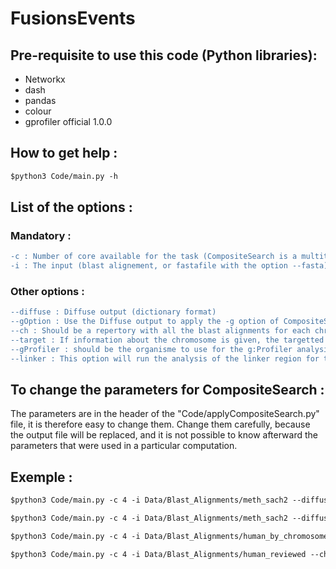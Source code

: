 # FusionsEvents
## Pre-requisite to use this code (Python libraries): 
* Networkx
* dash
* pandas
* colour
* gprofiler official 1.0.0


## How to get help : 
```diff
$python3 Code/main.py -h
```

## List of the options : 
### Mandatory :	
```diff
-c : Number of core available for the task (CompositeSearch is a multithreaded algorithm)
-i : The input (blast alignement, or fastafile with the option --fasta)
```
### Other options :
```diff
--diffuse : Diffuse output (dictionary format)
--gOption : Use the Diffuse output to apply the -g option of CompositeSearch
--ch : Should be a repertory with all the blast alignments for each chromosome (or fasta file with the option --fasta_ch)
--target : If information about the chromosome is given, the targetted chromosome will be displayed ('all' will display the whole network)
--gProfiler : should be the organisme to use for the g:Profiler analysis. (help at https://biit.cs.ut.ee/gprofiler/page/organism-list)
--linker : This option will run the analysis of the linker region for the composite found by Diffuse.
```
## To change the parameters for CompositeSearch : 
The parameters are in the header of the "Code/applyCompositeSearch.py" file, it is therefore easy to change them. Change them carefully, because the output file will be replaced, and it is not possible to know afterward the parameters that were used in a particular computation. 

## Exemple : 
```diff
$python3 Code/main.py -c 4 -i Data/Blast_Alignments/meth_sach2 --diffuse Data/Diffuse_results/meth_sach2_diffuse.txt --gOption
```
```diff
$python3 Code/main.py -c 4 -i Data/Blast_Alignments/meth_sach2 --diffuse Data/Diffuse_results/meth_sach2_diffuse.txt --linker Data/fasta_databases/meth_sach2.fasta
```
```diff
$python3 Code/main.py -c 4 -i Data/Blast_Alignments/human_by_chromosome/chromosome_19 --gProfiler hsapiens
```
```diff
$python3 Code/main.py -c 4 -i Data/Blast_Alignments/human_reviewed --ch Data/Blast_Alignments/human_by_chromosome --target 19
```
